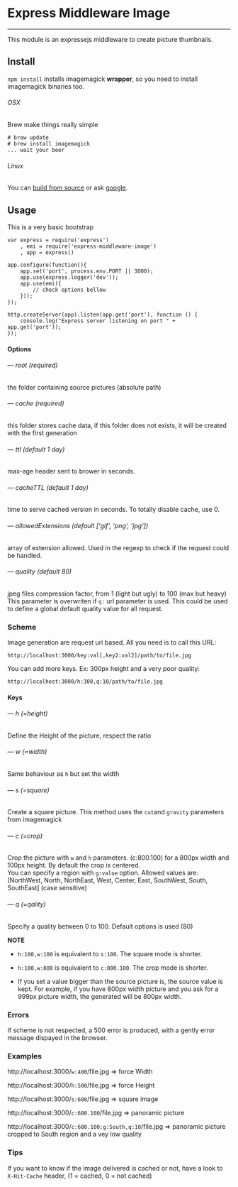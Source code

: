 # Express Middleware Image
---

This module is an expressejs middleware to create picture thumbnails.

## Install
`npm install` installs imagemagick **wrapper**, so you need to install imagemagick binaries too.

###### OSX
Brew make things really simple  

	# brew update
	# brew install imagemagick
	... wait your beer

###### Linux
You can [build from source](http://www.imagemagick.org/script/binary-releases.php) or ask [google](https://www.google.fr/search?q=imagemagick+debian+ubuntu).


## Usage
This is a very basic bootstrap
	
	var express = require('express')
		, emi = require('express-middleware-image')
		, app = express()

	app.configure(function(){
		app.set('port', process.env.PORT || 3000);
		app.use(express.logger('dev'));
		app.use(emi({
			// check options bellow
		}));
	});
	
	http.createServer(app).listen(app.get('port'), function () {
		console.log("Express server listening on port " + app.get('port'));
	});

#### Options

###### — root (required)
the folder containing source pictures (absolute path)  

###### — cache (required)
this folder stores cache data,  if this folder does not exists, it will be created with the first generation

###### — ttl (default 1 day)
max-age header sent to brower in seconds.

###### — cacheTTL (default 1 day)
time to serve cached version in seconds. To totally disable cache, use 0.

###### — allowedExtensions (default ['gif', 'png', 'jpg'])
array of extension allowed. Used in the regexp to check if the request could be handled.

###### — quality (default 80)
jpeg files compression factor, from 1 (light but ugly) to 100 (max but heavy) This parameter is overwriten if `q:` url parameter is used. This could be used to define a global default quality value for all request.


### Scheme

Image generation are request url based. All you need is to call this URL: 

	http://localhost:3000/key:val[,key2:val2]/path/to/file.jpg

You can add more keys. Ex: 300px height and a very poor quality: 

	http://localhost:3000/h:300,q:10/path/to/file.jpg

#### Keys

###### — h (=height)
Define the Height of the picture, respect the ratio

###### — w (=width)
Same behaviour as `h` but set the width

###### — s (=square)
Create a square picture. This method uses the `cut`and `gravity` parameters from imagemagick

###### — c (=crop)
Crop the picture with `w` and `h` parameters. (c:800.100) for a 800px width and 100px height. By default the crop is centered.  
You can specify a region with `g:value` option. Allowed values are: [NorthWest, North, NorthEast, West, Center, East, SouthWest, South, SouthEast] (case sensitive)

###### — q (=qality)
Specify a quality between 0 to 100. Default options is used (80)

**NOTE**

- `h:100,w:100` is equivalent to `s:100`. The square mode is shorter.

- `h:100,w:800` is equivalent to `c:800.100`. The crop mode is shorter.

- If you set a value bigger than the source picture is, the source value is kept. For example, if you have 800px width picture and you ask for a 999px picture width, the generated will be 800px width.  

### Errors

If scheme is not respected, a 500 error is produced, with a gently error message dispayed in the browser.  


### Examples

http://localhost:3000/`w:400`/file.jpg => force Width  

http://localhost:3000/`h:500`/file.jpg => force Height  

http://localhost:3000/`s:600`/file.jpg => square image  

http://localhost:3000/`c:600.100`/file.jpg => panoramic picture

http://localhost:3000/`c:600.100:g:South,q:10`/file.jpg => panoramic picture cropped to South region and a vey low quality


### Tips

If you want to know if the image delivered is cached or not, have a look to `X-Hit-Cache` header, (1 = cached, 0 = not cached)



  
    
    
    
     

